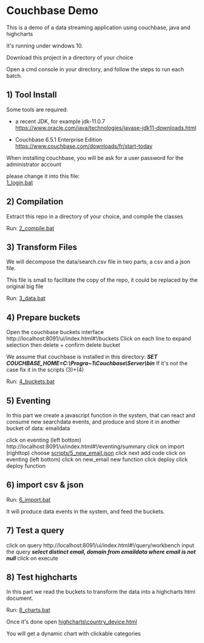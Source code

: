 # Couchbase Demo 

This is a demo of a data streaming application using couchbase, java and highcharts

It's running under windows 10.

Download this project in a directory of your choice

Open a cmd console in your directory, and follow the steps to run each batch.


## 1) Tool Install

Some tools are required:

- a recent JDK, for example jdk-11.0.7
https://www.oracle.com/java/technologies/javase-jdk11-downloads.html

- Couchbase 6.5.1 Enterprise Edition
https://www.couchbase.com/downloads/fr/start-today

When installing couchbase, you will be ask for a user password for the administrator account

please change it into this file:  
[1_login.bat](1_login.bat)


## 2) Compilation 

Extract this repo in a directory of your choice, and compile the classes

Run: [2_compile.bat](2_compile.bat)


## 3) Transform Files

We will decompose the data/search.csv file in two parts, a csv and a json file.

This file is small to facilitate the copy of the repo, it could be replaced by the original big file   

Run: [3_data.bat](3_data.bat)


## 4) Prepare buckets

Open the couchbase buckets interface http://localhost:8091/ui/index.html#!/buckets 
Click on each line to expand selection then delete + confirm delete bucket

We assume that couchbase is installed in this directory:
**_SET COUCHBASE_HOME=C:\Progra~1\Couchbase\Server\bin_**
If it's not the case fix it in the scripts (3)+(4)

Run: [4_buckets.bat](4_buckets.bat)


## 5) Eventing

In this part we create a javascript function in the system, that can react and consume new searchdata events, 
and produce and store it in another bucket of data: emaildata

click on eventing (left bottom)  http://localhost:8091/ui/index.html#!/eventing/summary
click on import (righttop)
choose  [scripts/5_new_email.json](scripts/5_new_email.json)
click next add code
click on eventing (left bottom)
click on new_email new function
click deploy
click deploy function


## 6) import csv & json

Run: [6_import.bat](6_import.bat)

It will produce data events in the system, and feed the buckets.


## 7) Test a query

click on query http://localhost:8091/ui/index.html#!/query/workbench
input the query **_select distinct email, domain from  emaildata where email is not null_**
click on execute


## 8) Test highcharts

In this part we read the buckets to transform the data into a highcharts html document.

Run: [8_charts.bat](8_charts.bat)

Once it's done open [highcharts\country_device.html](highcharts\country_device.html)

You will get a dynamic chart with clickable categories


